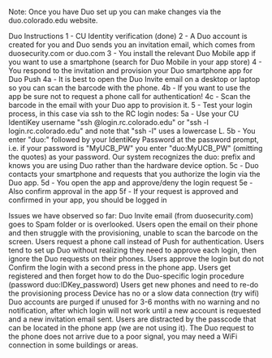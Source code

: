 Note: Once you have Duo set up you can make changes via the duo.colorado.edu website.
 
Duo Instructions
1 - CU Identity verification (done)
2 - A Duo account is created for you and Duo sends you an invitation email, which comes from duosecurity.com or duo.com
3 - You install the relevant Duo Mobile app if you want to use a smartphone (search for Duo Mobile in your app store)
4 - You respond to the invitation and provision your Duo smartphone app for Duo Push
4a - It is best to open the Duo Invite email on a desktop or laptop so you can scan the barcode with the phone.
4b - If you want to use the app be sure not to request a phone call for authentication!
4c - Scan the barcode in the email with your Duo app to provision it.
5 - Test your login process, in this case via ssh to the RC login nodes:
5a - Use your CU IdentiKey username "ssh <username>@login.rc.colorado.edu" or "ssh -l <username> login.rc.colorado.edu" and note that "ssh -l" uses a lowercase L.
5b - You enter "duo:" followed by your IdentiKey Password at the password prompt, i.e. if your password is "MyUCB_PW" you enter "duo:MyUCB_PW" (omitting the quotes) as your password. Our system recognizes the duo: prefix and knows you are using Duo rather than the hardware device option.
5c - Duo contacts your smartphone and requests that you authorize the login via the Duo app.
5d - You open the app and approve/deny the login request
5e - Also confirm approval in the app
5f - If your request is approved and confirmed in your app, you should be logged in
 
Issues we have observed so far:
Duo Invite email (from duosecurity.com) goes to Spam folder or is overlooked.
Users open the email on their phone and then struggle with the provisioning, unable to scan the barcode on the screen.
Users request a phone call instead of Push for authentication.
Users tend to set up Duo without realizing they need to approve each login, then ignore the Duo requests on their phones.
Users approve the login but do not Confirm the login with a second press in the phone app.
Users get registered and then forget how to do the Duo-specific login procedure (password duo:IDKey_password)
Users get new phones and need to re-do the provisioning process
Device has no or a slow data connection (try wifi)
Duo accounts are purged if unused for 3-6 months with no warning and no notification, after which login will not work until a new account is requested and a new invitation email sent.
Users are distracted by the passcode that can be located in the phone app (we are not using it).
The Duo request to the phone does not arrive due to a poor signal, you may need a WiFi connection in some buildings or areas.
